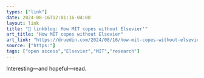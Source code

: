 ```yaml
---
types: ["link"]
date: 2024-08-16T12:01:16-04:00
layout: link
title: "🔗 linkblog: How MIT copes without Elsevier'"
art_title: "How MIT copes without Elsevier"
art_link: "https://druedin.com/2024/08/16/how-mit-copes-without-elsevier/"
source: ["https:"]
tags: ["open access","Elsevier","MIT","research"]
---
```

Interesting—and hopeful—read.
